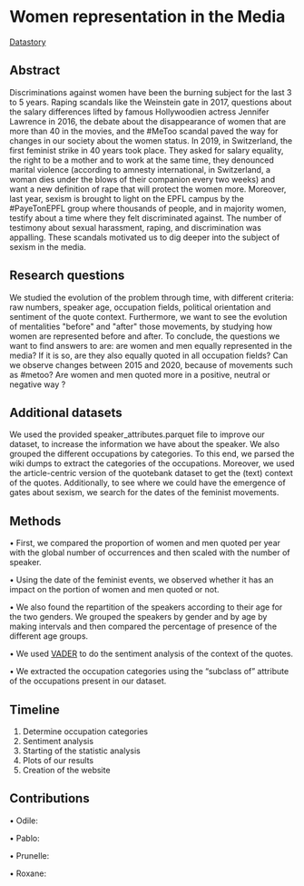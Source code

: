 # Women representation in the Media

[Datastory](https://odileandres.github.io)

## Abstract
Discriminations against women have been the burning subject for the last 3 to 5 years. Raping scandals like the Weinstein gate in 2017, questions about the salary differences lifted by famous Hollywoodien actress Jennifer Lawrence in 2016, the debate about the disappearance of women that are more than 40 in the movies, and the #MeToo scandal paved the way for changes in our society about the women status. In 2019, in Switzerland, the first feminist strike in 40 years took place. They asked for salary equality, the right to be a mother and to work at the same time, they denounced marital violence (according to amnesty international, in Switzerland, a woman dies under the blows of their companion every two weeks) and want a new definition of rape that will protect the women more. Moreover, last year, sexism is brought to light on the EPFL campus by the #PayeTonEPFL group where thousands of people, and in majority women, testify about a time where they felt discriminated against. The number of testimony about sexual harassment, raping, and discrimination was appalling. These scandals motivated us to dig deeper into the subject of sexism in the media.


## Research questions
We studied the evolution of the problem through time, with different criteria: raw numbers, speaker age, occupation fields, political orientation and sentiment of the quote context. Furthermore, we want to see the evolution of mentalities "before" and "after" those movements, by studying how women are represented before and after. To conclude, the questions we want to find answers to are: are women and men equally represented in the media? If it is so, are they also equally quoted in all occupation fields? Can we observe changes between 2015 and 2020, because of movements such as #metoo? Are women and men quoted more in a positive, neutral or negative way ?


## Additional datasets
We used the provided speaker_attributes.parquet file to improve our dataset, to increase the information we have about the speaker. We also grouped the different occupations by categories. To this end, we parsed the wiki dumps to extract the categories of the occupations. Moreover, we used the article-centric version of the quotebank dataset to get the (text) context of the quotes. Additionally, to see where we could have the emergence of gates about sexism, we search for the dates of the feminist movements.

## Methods
•	First, we compared the proportion of women and men quoted per year with the global number of occurrences and then scaled with the number of speaker. 

•	Using the date of the feminist events, we observed whether it has an impact on the portion of women and men quoted or not.

•	We also found the repartition of the speakers according to their age for the two genders. We grouped the speakers by gender and by age by making intervals and then compared the percentage of presence of the different age groups.

•	We used [VADER](https://github.com/cjhutto/vaderSentiment) to do the sentiment analysis of the context of the quotes.

•	We extracted the occupation categories using the “subclass of” attribute of the occupations present in our dataset.


## Timeline
1.	Determine occupation categories
2.	Sentiment analysis
3.	Starting of the statistic analysis
4.	Plots of our results
5.	Creation of the website

## Contributions
•	Odile:

•	Pablo:

•	Prunelle:

•	Roxane:
